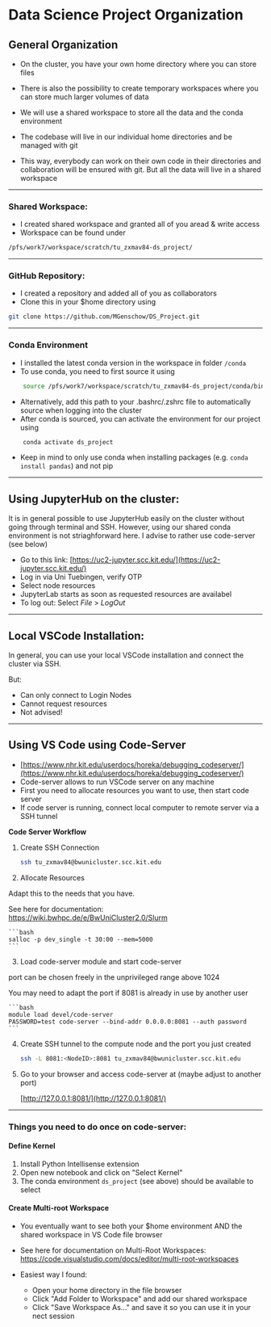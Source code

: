 # Data Science Project Organization


## General Organization
- On the cluster, you have your own home directory where you can store files
- There is also the possibility to create temporary workspaces where you can store much larger volumes of data

- We will use a shared workspace to store all the data and the conda environment
- The codebase will live in our individual home directories and be managed with git
- This way, everybody can work on their own code in their directories and collaboration will be ensured with git. But all the data will live in a shared workspace

---

### Shared Workspace: 
- I created shared workspace and granted all of you aread & write access
- Workspace can be found under
```bash
/pfs/work7/workspace/scratch/tu_zxmav84-ds_project/
```
---

### GitHub Repository:
- I created a repository and added all of you as collaborators
- Clone this in your $home directory using
```bash
git clone https://github.com/MGenschow/DS_Project.git
```

---

### Conda Environment
- I installed the latest conda version in the workspace in folder `/conda`
- To use conda, you need to first source it using
```bash
    source /pfs/work7/workspace/scratch/tu_zxmav84-ds_project/conda/bin/activate
```
- Alternatively, add this path to your .bashrc/.zshrc file to automatically source when logging into the cluster
- After conda is sourced, you can activate the environment for our project using 
```bash
    conda activate ds_project
```
- Keep in mind to only use conda when installing packages (e.g. `conda install pandas`) and not pip

---

## Using JupyterHub on the cluster:
It is in general possible to use JupyterHub easily on the cluster without going through terminal and SSH. However, using our shared conda environment is not striaghforward here. I advise to rather use code-server (see below)
- Go to this link: [https://uc2-jupyter.scc.kit.edu/](https://uc2-jupyter.scc.kit.edu/)
- Log in via Uni Tuebingen, verify OTP
- Select node resources
- JupyterLab starts as soon as requested resources are availabel
- To log out: Select *File* > *LogOut*

--- 

## Local VSCode Installation:
In general, you can use your local VSCode installation and connect the cluster via SSH. 

But: 

- Can only connect to Login Nodes
- Cannot request resources
- Not advised!

--- 
 
## Using VS Code using Code-Server

- [https://www.nhr.kit.edu/userdocs/horeka/debugging_codeserver/](https://www.nhr.kit.edu/userdocs/horeka/debugging_codeserver/)
- Code-server allows to run VSCode server on any machine
- First you need to allocate resources you want to use, then start code server
- If code server is running, connect local computer to remote server via a SSH tunnel

**Code Server Workflow**
1. Create SSH Connection
    
    ```bash
    ssh tu_zxmav84@bwunicluster.scc.kit.edu
    ```
    
2. Allocate Resources

Adapt this to the needs that you have.  

See here for  documentation: https://wiki.bwhpc.de/e/BwUniCluster2.0/Slurm
    
    ```bash
    salloc -p dev_single -t 30:00 --mem=5000
    ```
    
3. Load code-server module and start code-server

port can be chosen freely in the unprivileged range above 1024

You may need to adapt the port if 8081 is already in use by another user
    
    ```bash
    module load devel/code-server
    PASSWORD=test code-server --bind-addr 0.0.0.0:8081 --auth password
    ```
    
4. Create SSH tunnel to the compute node and the port you just created
    
    ```bash
    ssh -L 8081:<NodeID>:8081 tu_zxmav84@bwunicluster.scc.kit.edu
    ```
    
5. Go to your browser and access code-server at (maybe adjust to another port)
    
    [http://127.0.0.1:8081/](http://127.0.0.1:8081/)

---

### Things you need to do once on code-server:
#### Define Kernel
1. Install Python Intellisense extension
2. Open new notebook and click on "Select Kernel"
3. The conda environment `ds_project` (see above) should be available to select

#### Create Multi-root Workspace
- You eventually want to see both your $home environment AND the shared workspace in VS Code file browser
- See here for documentation on Multi-Root Workspaces: https://code.visualstudio.com/docs/editor/multi-root-workspaces

- Easiest way I found: 
    - Open your home directory in the file browser
    - Click "Add Folder to Workspace" and add our shared workspace
    - Click "Save Workspace As..." and save it so you can use it in your nect session

    



